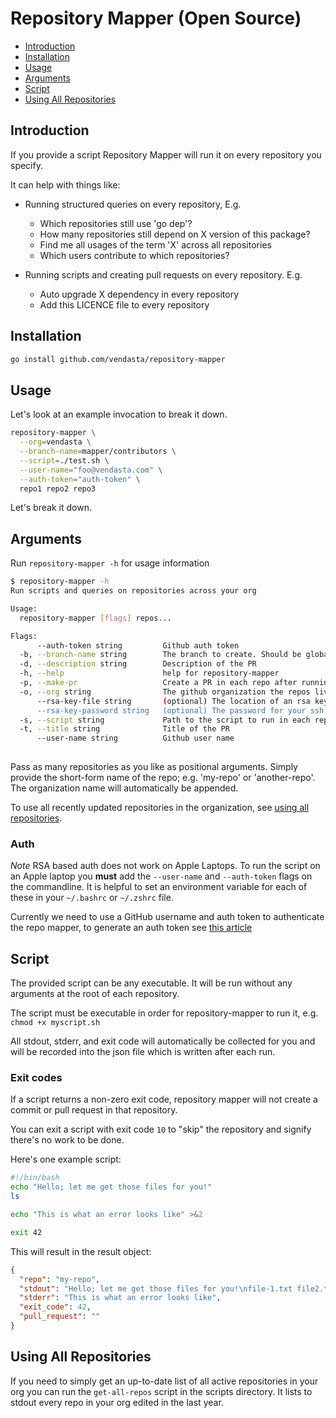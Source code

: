 # Repository Mapper (Open Source)

<!-- toc GFM -->

* [Introduction](#introduction)
* [Installation](#installation)
* [Usage](#usage)
* [Arguments](#arguments)
* [Script](#script)
* [Using All Repositories](#using-all-repositories)

<!-- tocstop -->

## Introduction

If you provide a script Repository Mapper will run it on every repository you specify.

It can help with things like:

* Running structured queries on every repository, E.g.
    - Which repositories still use 'go dep'?
    - How many repositories still depend on X version of this package?
    - Find me all usages of the term 'X' across all repositories
    - Which users contribute to which repositories?

* Running scripts and creating pull requests on every repository. E.g.
    - Auto upgrade X dependency in every repository
    - Add this LICENCE file to every repository

## Installation

```bash
go install github.com/vendasta/repository-mapper
```

## Usage

Let's look at an example invocation to break it down.

```bash
repository-mapper \
  --org=vendasta \
  --branch-name=mapper/contributors \
  --script=./test.sh \
  --user-name="foo@vendasta.com" \
  --auth-token="auth-token" \
  repo1 repo2 repo3
```

Let's break it down.

## Arguments

Run `repository-mapper -h` for usage information

```bash
$ repository-mapper -h
Run scripts and queries on repositories across your org

Usage:
  repository-mapper [flags] repos...

Flags:
      --auth-token string         Github auth token
  -b, --branch-name string        The branch to create. Should be globally unique.
  -d, --description string        Description of the PR
  -h, --help                      help for repository-mapper
  -p, --make-pr                   Create a PR in each repo after running the script
  -o, --org string                The github organization the repos live in. (default "vendasta")
      --rsa-key-file string       (optional) The location of an rsa key with github permissions, note this doesn't work currently (default "/Users/jbaxter/.ssh/id_rsa")
      --rsa-key-password string   (optional) The password for your ssh key if you have one configured, note this doesn't work currently
  -s, --script string             Path to the script to run in each repository
  -t, --title string              Title of the PR
      --user-name string          Github user name
  
```

Pass as many repositories as you like as positional arguments. Simply provide the short-form name of the repo; e.g. 'my-repo'
or 'another-repo'. The organization name will automatically be appended.

To use all recently updated repositories in the organization, see [using all repositories](#using-all-repositories).

### Auth

*Note* RSA based auth does not work on Apple Laptops. To run the script on an Apple laptop you **must** add
the `--user-name` and `--auth-token` flags on the commandline. It is helpful to set an environment variable for each of
these in your `~/.bashrc` or `~/.zshrc` file.

Currently we need to use a GitHub username and auth token to authenticate the repo mapper, to generate an auth token
see [this article](https://docs.github.com/en/github/authenticating-to-github/keeping-your-account-and-data-secure/creating-a-personal-access-token)

## Script

The provided script can be any executable. It will be run without any arguments at the root of each repository.

The script must be executable in order for repository-mapper to run it, e.g. `chmod +x myscript.sh`

All stdout, stderr, and exit code will automatically be collected for you and will be recorded into the json file which
is written after each run.

### Exit codes

If a script returns a non-zero exit code, repository mapper will not create a commit or pull request in that repository.

You can exit a script with exit code `10` to "skip" the repository and signify there's no work to be done.

Here's one example script:

```bash
#!/bin/bash
echo "Hello; let me get those files for you!"
ls

echo "This is what an error looks like" >&2

exit 42
```

This will result in the result object:

```json
{
  "repo": "my-repo",
  "stdout": "Hello; let me get those files for you!\nfile-1.txt file2.txt",
  "stderr": "This is what an error looks like",
  "exit_code": 42,
  "pull_request": ""
}
```

## Using All Repositories

If you need to simply get an up-to-date list of all active repositories in your org you can run the `get-all-repos`
script in the scripts directory.
It lists to stdout every repo in your org edited in the last year.
